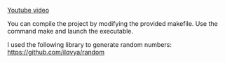 [Youtube video](https://www.youtube.com/watch?v=ef50c3Ub2r4&t=28s)

You can compile the project by modifying the provided makefile. Use the command make and launch the executable.

I used the following library to generate random numbers: https://github.com/ilqvya/random
